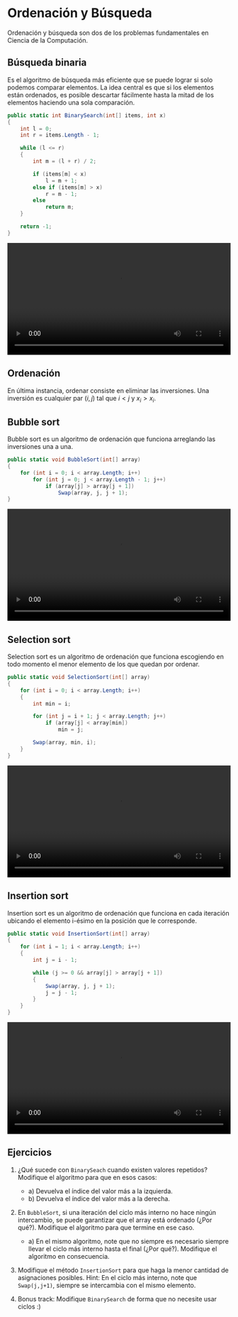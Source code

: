 # Ordenación y Búsqueda

Ordenación y búsqueda son dos de los problemas fundamentales en Ciencia de la Computación.

## Búsqueda binaria

Es el algoritmo de búsqueda más eficiente que se puede lograr si solo podemos comparar elementos.
La idea central es que si los elementos están ordenados, es posible descartar fácilmente hasta la mitad de los elementos haciendo una sola comparación.

```csharp
public static int BinarySearch(int[] items, int x)
{
    int l = 0;
    int r = items.Length - 1;

    while (l <= r)
    {
        int m = (l + r) / 2;

        if (items[m] < x)
            l = m + 1;
        else if (items[m] > x)
            r = m - 1;
        else
            return m;
    }

    return -1;
}
```

<video src="https://user-images.githubusercontent.com/1778204/227782224-d6c62a8a-36e7-41af-9604-ad1b537b38f8.mp4" controls width="100%" autoplay loop></video>

## Ordenación

En última instancia, ordenar consiste en eliminar las inversiones. Una inversión es cualquier par $(i,j)$ tal que $i < j$ y $x_i > x_i$.

## Bubble sort

Bubble sort es un algoritmo de ordenación que funciona arreglando las inversiones una a una.

```csharp
public static void BubbleSort(int[] array)
{
    for (int i = 0; i < array.Length; i++)
        for (int j = 0; j < array.Length - 1; j++)
            if (array[j] > array[j + 1])
                Swap(array, j, j + 1);
}
```

<video src="https://user-images.githubusercontent.com/1778204/227782811-72096ba6-41d8-4c99-80d1-dfa85368add4.mp4" controls width="100%" autoplay loop></video>

## Selection sort

Selection sort es un algoritmo de ordenación que funciona escogiendo en todo momento el menor elemento de los que quedan por ordenar.

```csharp
public static void SelectionSort(int[] array)
{
    for (int i = 0; i < array.Length; i++)
    {
        int min = i;

        for (int j = i + 1; j < array.Length; j++)
            if (array[j] < array[min])
                min = j;

        Swap(array, min, i);
    }
}
```

<video src="https://user-images.githubusercontent.com/1778204/227782837-b139c430-5b77-45b0-af2b-331ec790c5ce.mp4" controls width="100%" autoplay loop></video>

## Insertion sort

Insertion sort es un algoritmo de ordenación que funciona en cada iteración ubicando el elemento i-ésimo en la posición que le corresponde.

```csharp
public static void InsertionSort(int[] array)
{
    for (int i = 1; i < array.Length; i++)
    {
        int j = i - 1;

        while (j >= 0 && array[j] > array[j + 1])
        {
            Swap(array, j, j + 1);
            j = j - 1;
        }
    }
}
```

<video src="https://user-images.githubusercontent.com/1778204/227782855-125f5647-3fd9-4d33-ba38-9c674d7a633b.mp4" controls width="100%" autoplay loop></video>

## Ejercicios

1) ¿Qué sucede con `BinarySeach` cuando existen valores repetidos? Modifique el algoritmo para que en esos casos:
   - a) Devuelva el índice del valor más a la izquierda.
   - b) Devuelva el índice del valor más a la derecha.

2) En `BubbleSort`, si una iteración del ciclo más interno no hace ningún intercambio,
   se puede garantizar que el array está ordenado (¿Por qué?).
   Modifique el algoritmo para que termine en ese caso.

   - a) En el mismo algoritmo, note que no siempre es necesario siempre llevar el ciclo más interno
        hasta el final (¿Por qué?). Modifique el algoritmo en consecuencia.

3) Modifique el método `InsertionSort` para que haga la menor cantidad de asignaciones posibles.
   Hint: En el ciclo más interno, note que `Swap(j,j+1)`, siempre se intercambia con el mismo elemento.

4) Bonus track: Modifique `BinarySearch` de forma que no necesite usar ciclos :)

